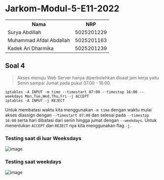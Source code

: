 # Jarkom-Modul-5-E11-2022

<table>
<tr>
<th>Nama</th>
<th>NRP </th>
</tr>
<tr>
<td>Surya Abdillah</td>
<td>5025201229 </td>
</tr>
<tr>
<td>Muhammad Afdal Abdallah</td>
<td>5025201163 </td>
</tr>
<tr>
<td>Kadek Ari Dharmika</td>
<td>5025201239 </td>
</tr>
</table>

## Soal 4

> Akses menuju Web Server hanya diperbolehkan disaat jam kerja yaitu Senin sampai Jumat pada pukul 07.00 - 16.00.

```
iptables -A INPUT -m time --timestart 07:00 --timestop 16:00 --weekdays Mon,Tue,Wed,Thu,Fri -j ACCEPT
iptables -A INPUT -j REJECT
```

Untuk membatasi waktu kita menggunakan ```-m time``` dengan waktu mulai akses diassign dengan ```--timestart 07:00``` dan selesai pada ```--timestop 16:00``` serta hari dibatasi dari senin hingga jumat dengan ```--weekdays```. Untuk menentukan ```ACCEPT``` dan ```REJECT``` nya kita menggunakan flag ```-j```.

### Testing saat di luar Weeksdays
![image](https://user-images.githubusercontent.com/90848018/206827886-c58f7fbb-67b1-4fa9-bd7b-cbee9e5b4372.png)

### Testing saat weekdays
![image](https://user-images.githubusercontent.com/90848018/206828001-8479001e-30c3-409c-93e6-40d94b78b70c.png)
